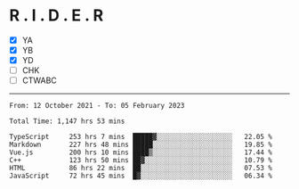 # R . I . D . E . R

- [x] YA
- [x] YB
- [x] YD
- [ ] CHK
- [ ] CTWABC

---

<!--START_SECTION:waka-->

```text
From: 12 October 2021 - To: 05 February 2023

Total Time: 1,147 hrs 53 mins

TypeScript     253 hrs 7 mins  █████▓░░░░░░░░░░░░░░░░░░░   22.05 %
Markdown       227 hrs 48 mins █████░░░░░░░░░░░░░░░░░░░░   19.85 %
Vue.js         200 hrs 10 mins ████▒░░░░░░░░░░░░░░░░░░░░   17.44 %
C++            123 hrs 50 mins ██▓░░░░░░░░░░░░░░░░░░░░░░   10.79 %
HTML           86 hrs 22 mins  ██░░░░░░░░░░░░░░░░░░░░░░░   07.53 %
JavaScript     72 hrs 45 mins  █▓░░░░░░░░░░░░░░░░░░░░░░░   06.34 %
```

<!--END_SECTION:waka-->
